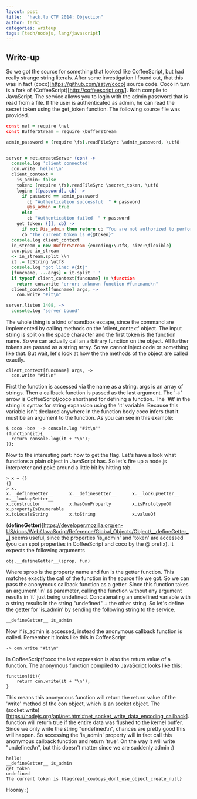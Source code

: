 ```yaml
---
layout: post
title:  "hack.lu CTF 2014: Objection"
author: f0rki
categories: writeup
tags: [tech/nodejs, lang/javascript]
---
```


## Write-up

So we got the source for something that looked like CoffeeScript, but had
really strange string literals. After some investigation I found out, that
this was in fact (coco)[https://github.com/satyr/coco] source code.
Coco in turn is a fork of (CoffeeScript)[http://coffeescript.org/]. Both
compile to JavaScript.
The service allows you to login with the admin password that is read from a
file. If the user is authenticated as admin, he can read the secret token
using the get_token function. The following source file was provided.

```coffeescript
const net = require \net
const BufferStream = require \bufferstream

admin_password = (require \fs).readFileSync \admin_password, \utf8


server = net.createServer (con) ->
  console.log 'client connected'
  con.write 'hello!\n'
  client_context =
    is_admin: false
    token: (require \fs).readFileSync \secret_token, \utf8
    login: ([password], cb) ->
      if password == admin_password
        cb "Authentication successful  " + password
        @is_admin = true
      else
        cb "Authentication failed  " + password
    get_token: ([], cb) ->
      if not @is_admin then return cb "You are not authorized to perform this action."
      cb "The current token is #{@token}"
  console.log client_context
  in_stream = new BufferStream {encoding:\utf8, size:\flexible}
  con.pipe in_stream
  <- in_stream.split \\n
  it .= toString \utf8
  console.log "got line: #{it}"
  [funcname, ...args] = it.split ' '
  if typeof client_context[funcname] != \function
    return con.write "error: unknown function #funcname\n"
  client_context[funcname] args, ->
    con.write "#it\n"

server.listen 1408, ->
  console.log 'server bound'
```

The whole thing is a kind of sandbox escape, since the command are implemented
by calling methods on the 'client_context' object. The input string is split on
the space character and the first token is the function name. So we can
actually call an arbitrary function on the object. All further tokens are
passed as a string array. So we cannot inject code or something like that.
But wait, let's look at how the the methods of the object are called exactly.

    client_context[funcname] args, ->
      con.write "#it\n"

First the function is accessed via the name as a string. args is an array of
strings. Then a callback function is passed as the last argument. The '->'
arrow is CoffeeScript/coco shorthand for defining a function. The '#it' in the
string is syntax for string expansion using the 'it' variable. Because this
variable isn't declared anywhere in the function body coco infers that it must
be an argument to the function. As you can see in this example:

    $ coco -bce '-> console.log "#it\n"'
    (function(it){
      return console.log(it + "\n");
    });

Now to the interesting part: how to get the flag. Let's have a look what
functions a plain object in JavaScript has. So let's fire up a node.js
interpreter and poke around a little bit by hitting tab.

    > x = {}
    {}
    > x.
    x.__defineGetter__      x.__defineSetter__      x.__lookupGetter__      x.__lookupSetter__
    x.constructor           x.hasOwnProperty        x.isPrototypeOf         x.propertyIsEnumerable
    x.toLocaleString        x.toString              x.valueOf


(__defineGetter__)[https://developer.mozilla.org/en-US/docs/Web/JavaScript/Reference/Global_Objects/Object/__defineGetter__]
seems useful, since the properties 'is_admin' and 'token'
are accessed (you can spot properties in CoffeeScript and coco by the @
prefix). It expects the following arguments

    obj.__defineGetter__(sprop, fun)

Where sprop is the property name and fun is the getter function. This matches
exactly the call of the function in the source file we got. So we can pass the
anonymous callback function as a getter. Since this function takes an argument
'in' as parameter, calling the function without any argument results in 'it'
just being undefined. Concatenating an undefined variable with a string
results in the string "undefined" + the other string. So let's define the
getter for 'is_admin' by sending the following string to the service.

    __defineGetter__ is_admin

Now if is_admin is accessed, instead the anonymous callback function is
called. Remember it looks like this in CoffeeScript

    -> con.write "#it\n"

In CoffeeScript/coco the last expression is also the return value of a
function. The anonymous function compiled to JavaScript looks like this:

    function(it){
        return con.write(it + "\n");
    }

This means this anonymous function will return the return value of the 'write'
method of the con object, which is an socket object. The
(socket.write)[https://nodejs.org/api/net.html#net_socket_write_data_encoding_callback].
function will return true if the entire data was flushed to the kernel buffer.
Since we only write the string "undefined\n", chances are pretty good this will
happen. So accessing the 'is_admin' property will in fact call this anonymous
callback function and return 'true'. On the way it will write "undefined\n",
but this doesn't matter since we are suddenly admin :)

    hello!
    __defineGetter__ is_admin
    get_token
    undefined
    The current token is flag{real_cowboys_dont_use_object_create_null}


Hooray :)
